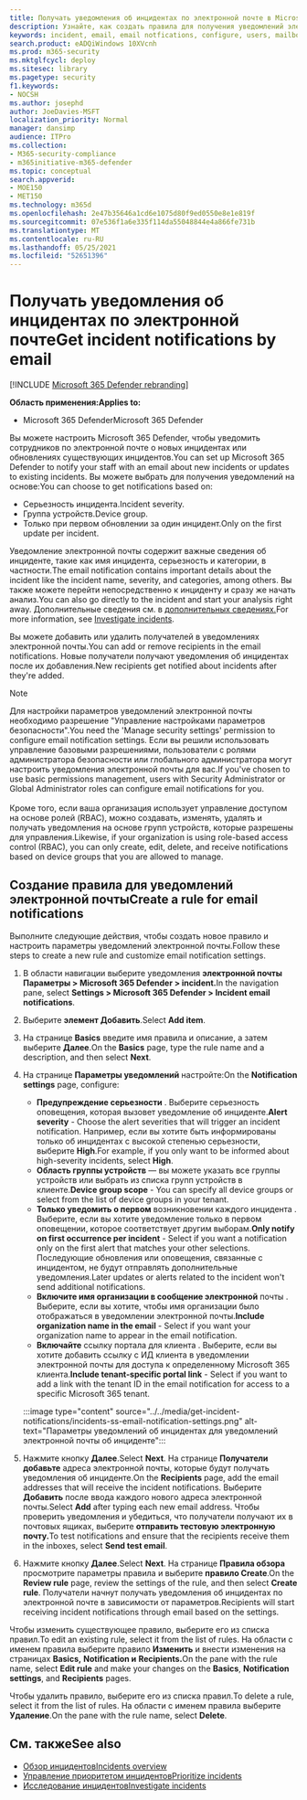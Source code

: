 ```yaml
---
title: Получать уведомления об инцидентах по электронной почте в Microsoft 365 Defender
description: Узнайте, как создать правила для получения уведомлений электронной почты об инцидентах в Microsoft 365 Defender
keywords: incident, email, email notfications, configure, users, mailbox, email, incidents, analyse, response
search.product: eADQiWindows 10XVcnh
ms.prod: m365-security
ms.mktglfcycl: deploy
ms.sitesec: library
ms.pagetype: security
f1.keywords:
- NOCSH
ms.author: josephd
author: JoeDavies-MSFT
localization_priority: Normal
manager: dansimp
audience: ITPro
ms.collection:
- M365-security-compliance
- m365initiative-m365-defender
ms.topic: conceptual
search.appverid:
- MOE150
- MET150
ms.technology: m365d
ms.openlocfilehash: 2e47b35646a1cd6e1075d80f9ed0550e8e1e819f
ms.sourcegitcommit: 07e536f1a6e335f114da55048844e4a866fe731b
ms.translationtype: MT
ms.contentlocale: ru-RU
ms.lasthandoff: 05/25/2021
ms.locfileid: "52651396"
---
```

# <a name="get-incident-notifications-by-email"></a><span data-ttu-id="a3c87-104">Получать уведомления об инцидентах по электронной почте</span><span class="sxs-lookup"><span data-stu-id="a3c87-104">Get incident notifications by email</span></span>

[!INCLUDE [Microsoft 365 Defender rebranding](../includes/microsoft-defender.md)]


<span data-ttu-id="a3c87-105">**Область применения:**</span><span class="sxs-lookup"><span data-stu-id="a3c87-105">**Applies to:**</span></span>
- <span data-ttu-id="a3c87-106">Microsoft 365 Defender</span><span class="sxs-lookup"><span data-stu-id="a3c87-106">Microsoft 365 Defender</span></span>

<span data-ttu-id="a3c87-107">Вы можете настроить Microsoft 365 Defender, чтобы уведомить сотрудников по электронной почте о новых инцидентах или обновлениях существующих инцидентов.</span><span class="sxs-lookup"><span data-stu-id="a3c87-107">You can set up Microsoft 365 Defender to notify your staff with an email about new incidents or updates to existing incidents.</span></span> <span data-ttu-id="a3c87-108">Вы можете выбрать для получения уведомлений на основе:</span><span class="sxs-lookup"><span data-stu-id="a3c87-108">You can choose to get notifications based on:</span></span>

- <span data-ttu-id="a3c87-109">Серьезность инцидента.</span><span class="sxs-lookup"><span data-stu-id="a3c87-109">Incident severity.</span></span>
- <span data-ttu-id="a3c87-110">Группа устройств.</span><span class="sxs-lookup"><span data-stu-id="a3c87-110">Device group.</span></span>
- <span data-ttu-id="a3c87-111">Только при первом обновлении за один инцидент.</span><span class="sxs-lookup"><span data-stu-id="a3c87-111">Only on the first update per incident.</span></span>

<span data-ttu-id="a3c87-112">Уведомление электронной почты содержит важные сведения об инциденте, такие как имя инцидента, серьезность и категории, в частности.</span><span class="sxs-lookup"><span data-stu-id="a3c87-112">The email notification contains important details about the incident like the incident name, severity, and categories, among others.</span></span> <span data-ttu-id="a3c87-113">Вы также можете перейти непосредственно к инциденту и сразу же начать анализ.</span><span class="sxs-lookup"><span data-stu-id="a3c87-113">You can also go directly to the incident and start your analysis right away.</span></span> <span data-ttu-id="a3c87-114">Дополнительные сведения см. в [дополнительных сведениях.](investigate-incidents.md)</span><span class="sxs-lookup"><span data-stu-id="a3c87-114">For more information, see [Investigate incidents](investigate-incidents.md).</span></span>

<span data-ttu-id="a3c87-115">Вы можете добавить или удалить получателей в уведомлениях электронной почты.</span><span class="sxs-lookup"><span data-stu-id="a3c87-115">You can add or remove recipients in the email notifications.</span></span> <span data-ttu-id="a3c87-116">Новые получатели получают уведомления об инцидентах после их добавления.</span><span class="sxs-lookup"><span data-stu-id="a3c87-116">New recipients get notified about incidents after they're added.</span></span> 

>[!NOTE]
><span data-ttu-id="a3c87-117">Для настройки параметров уведомлений электронной почты необходимо разрешение "Управление настройками параметров безопасности".</span><span class="sxs-lookup"><span data-stu-id="a3c87-117">You need the 'Manage security settings' permission to configure email notification settings.</span></span> <span data-ttu-id="a3c87-118">Если вы решили использовать управление базовыми разрешениями, пользователи с ролями администратора безопасности или глобального администратора могут настроить уведомления электронной почты для вас.</span><span class="sxs-lookup"><span data-stu-id="a3c87-118">If you've chosen to use basic permissions management, users with Security Administrator or Global Administrator roles can configure email notifications for you.</span></span> <br> <br>
<span data-ttu-id="a3c87-119">Кроме того, если ваша организация использует управление доступом на основе ролей (RBAC), можно создавать, изменять, удалять и получать уведомления на основе групп устройств, которые разрешены для управления.</span><span class="sxs-lookup"><span data-stu-id="a3c87-119">Likewise, if your organization is using role-based access control (RBAC), you can only create, edit, delete, and receive notifications based on device groups that you are allowed to manage.</span></span>

## <a name="create-a-rule-for-email-notifications"></a><span data-ttu-id="a3c87-120">Создание правила для уведомлений электронной почты</span><span class="sxs-lookup"><span data-stu-id="a3c87-120">Create a rule for email notifications</span></span>

<span data-ttu-id="a3c87-121">Выполните следующие действия, чтобы создать новое правило и настроить параметры уведомлений электронной почты.</span><span class="sxs-lookup"><span data-stu-id="a3c87-121">Follow these steps to create a new rule and customize email notification settings.</span></span>

1. <span data-ttu-id="a3c87-122">В области навигации выберите уведомления **электронной почты Параметры > Microsoft 365 Defender > incident.**</span><span class="sxs-lookup"><span data-stu-id="a3c87-122">In the navigation pane, select **Settings > Microsoft 365 Defender > Incident email notifications**.</span></span>
2. <span data-ttu-id="a3c87-123">Выберите **элемент Добавить**.</span><span class="sxs-lookup"><span data-stu-id="a3c87-123">Select **Add item**.</span></span>
3. <span data-ttu-id="a3c87-124">На странице **Basics** введите имя правила и описание, а затем выберите **Далее**.</span><span class="sxs-lookup"><span data-stu-id="a3c87-124">On the **Basics** page, type the rule name and a description, and then select **Next**.</span></span>
4. <span data-ttu-id="a3c87-125">На странице **Параметры уведомлений** настройте:</span><span class="sxs-lookup"><span data-stu-id="a3c87-125">On the **Notification settings** page, configure:</span></span>
    - <span data-ttu-id="a3c87-126">**Предупреждение серьезности** . Выберите серьезность оповещения, которая вызовет уведомление об инциденте.</span><span class="sxs-lookup"><span data-stu-id="a3c87-126">**Alert severity** - Choose the alert severities that will trigger an incident notification.</span></span> <span data-ttu-id="a3c87-127">Например, если вы хотите быть информированы только об инцидентах с высокой степенью серьезности, выберите **High**.</span><span class="sxs-lookup"><span data-stu-id="a3c87-127">For example, if you only want to be informed about high-severity incidents, select **High**.</span></span>
    - <span data-ttu-id="a3c87-128">**Область группы устройств** — вы можете указать все группы устройств или выбрать из списка групп устройств в клиенте.</span><span class="sxs-lookup"><span data-stu-id="a3c87-128">**Device group scope** - You can specify all device groups or select from the list of device groups in your tenant.</span></span>
    - <span data-ttu-id="a3c87-129">**Только уведомить о первом** возникновении каждого инцидента . Выберите, если вы хотите уведомление только в первом оповещении, которое соответствует другим выборам.</span><span class="sxs-lookup"><span data-stu-id="a3c87-129">**Only notify on first occurrence per incident** - Select if you want a notification only on the first alert that matches your other selections.</span></span> <span data-ttu-id="a3c87-130">Последующие обновления или оповещения, связанные с инцидентом, не будут отправлять дополнительные уведомления.</span><span class="sxs-lookup"><span data-stu-id="a3c87-130">Later updates or alerts related to the incident won't send additional notifications.</span></span>
    - <span data-ttu-id="a3c87-131">**Включите имя организации в сообщение электронной** почты . Выберите, если вы хотите, чтобы имя организации было отображаться в уведомлении электронной почты.</span><span class="sxs-lookup"><span data-stu-id="a3c87-131">**Include organization name in the email** - Select if you want your organization name to appear in the email notification.</span></span>
    - <span data-ttu-id="a3c87-132">**Включайте** ссылку портала для клиента . Выберите, если вы хотите добавить ссылку с ИД клиента в уведомлении электронной почты для доступа к определенному Microsoft 365 клиента.</span><span class="sxs-lookup"><span data-stu-id="a3c87-132">**Include tenant-specific portal link** - Select if you want to add a link with the tenant ID in the email notification for access to a specific Microsoft 365 tenant.</span></span>

    :::image type="content" source="../../media/get-incident-notifications/incidents-ss-email-notification-settings.png" alt-text="Параметры уведомлений об инцидентах для уведомлений электронной почты об инциденте":::

5. <span data-ttu-id="a3c87-134">Нажмите кнопку **Далее**.</span><span class="sxs-lookup"><span data-stu-id="a3c87-134">Select **Next**.</span></span> <span data-ttu-id="a3c87-135">На странице **Получатели добавьте** адреса электронной почты, которые будут получать уведомления об инциденте.</span><span class="sxs-lookup"><span data-stu-id="a3c87-135">On the **Recipients** page, add the email addresses that will receive the incident notifications.</span></span> <span data-ttu-id="a3c87-136">Выберите **Добавить** после ввода каждого нового адреса электронной почты.</span><span class="sxs-lookup"><span data-stu-id="a3c87-136">Select **Add** after typing each new email address.</span></span> <span data-ttu-id="a3c87-137">Чтобы проверить уведомления и убедиться, что получатели получают их в почтовых ящиках, выберите **отправить тестовую электронную почту.**</span><span class="sxs-lookup"><span data-stu-id="a3c87-137">To test notifications and ensure that the recipients receive them in the inboxes, select **Send test email**.</span></span> 
6. <span data-ttu-id="a3c87-138">Нажмите кнопку **Далее**.</span><span class="sxs-lookup"><span data-stu-id="a3c87-138">Select **Next**.</span></span> <span data-ttu-id="a3c87-139">На странице **Правила обзора** просмотрите параметры правила и выберите **правило Create**.</span><span class="sxs-lookup"><span data-stu-id="a3c87-139">On the **Review rule** page, review the settings of the rule, and then select **Create rule**.</span></span> <span data-ttu-id="a3c87-140">Получатели начнут получать уведомления об инцидентах по электронной почте в зависимости от параметров.</span><span class="sxs-lookup"><span data-stu-id="a3c87-140">Recipients will start receiving incident notifications through email based on the settings.</span></span>

<span data-ttu-id="a3c87-141">Чтобы изменить существующее правило, выберите его из списка правил.</span><span class="sxs-lookup"><span data-stu-id="a3c87-141">To edit an existing rule, select it from the list of rules.</span></span> <span data-ttu-id="a3c87-142">На области с именем правила выберите правило **Изменить** и внести изменения на страницах **Basics,** **Notification и** **Recipients.**</span><span class="sxs-lookup"><span data-stu-id="a3c87-142">On the pane with the rule name, select **Edit rule** and make your changes on the **Basics**, **Notification settings**, and **Recipients** pages.</span></span>

<span data-ttu-id="a3c87-143">Чтобы удалить правило, выберите его из списка правил.</span><span class="sxs-lookup"><span data-stu-id="a3c87-143">To delete a rule, select it from the list of rules.</span></span> <span data-ttu-id="a3c87-144">На области с именем правила выберите **Удаление**.</span><span class="sxs-lookup"><span data-stu-id="a3c87-144">On the pane with the rule name, select **Delete**.</span></span>

## <a name="see-also"></a><span data-ttu-id="a3c87-145">См. также</span><span class="sxs-lookup"><span data-stu-id="a3c87-145">See also</span></span>
- [<span data-ttu-id="a3c87-146">Обзор инцидентов</span><span class="sxs-lookup"><span data-stu-id="a3c87-146">Incidents overview</span></span>](incidents-overview.md)
- [<span data-ttu-id="a3c87-147">Управление приоритетом инцидентов</span><span class="sxs-lookup"><span data-stu-id="a3c87-147">Prioritize incidents</span></span>](incident-queue.md)
- [<span data-ttu-id="a3c87-148">Исследование инцидентов</span><span class="sxs-lookup"><span data-stu-id="a3c87-148">Investigate incidents</span></span>](investigate-incidents.md)
